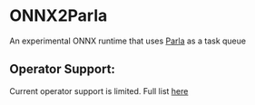 # ONNX2Parla

An experimental ONNX runtime that uses [Parla](https://github.com/ut-parla/Parla.py) as a task queue

## Operator Support:

Current operator support is limited.
Full list [here](https://docs.google.com/spreadsheets/d/1veBajIq8DIdUIYmdqAsWaS6feH-y4oqRgem2Eglg4G8/edit?usp=sharing)
